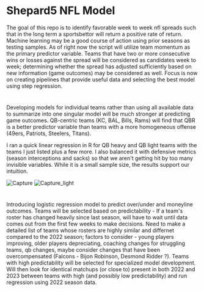 # Shepard5 NFL Model
The goal of this repo is to identify favorable week to week nfl spreads such that in the long term a sportsbettor will return a positive rate of return.
Machine learning may be a good course of action using prior seasons as testing samples. 
As of right now the script will utilize team momentum as the primary predictor variable. Teams that have two or more consecutive wins or losses against the spread will be considered as candidates week to week; determining whether the spread has adjusted sufficiently based on new information (game outcomes) may be considered as well.
Focus is now on creating pipelines that provide useful data and selecting the best model using step regression.

#
Developing models for individual teams rather than using all available data to summarize into one singular model will be much stronger at predicting game outcomes. QB-centric teams (KC, BAL, Bills, Rams) will find that QBR is a better predictor variable than teams with a more homogeneous offense (49ers, Patriots, Steelers, Titans). 

I ran a quick linear regression in R for QB heavy and QB light teams with the teams I just listed plus a few more. I also balanced it with defensive metrics (season interceptions and sacks) so that we aren't getting hit by too many invisible variables. While it is a small sample size, the results support our intuition. 

![Capture](https://github.com/shepard5/NFL/assets/108085853/c1721095-68b1-42e9-88bc-9459e8ee0471)
![Capture_light](https://github.com/shepard5/NFL/assets/108085853/935b3811-8490-44df-9321-9b2547e33b71)

#
Introducing logistic regression model to predict over/under and moneyline outcomes. Teams will be selected based on predictability - If a team's roster has changed heavily since last season, will have to wait until data comes out from the first few weeks to make decisions. Need to make a detailed list of teams whose rosters are highly similar and differnet compared to the 2022 season; factors to consider - young players improving, older players depreciating, coaching changes for struggling teams, qb changes, maybe consider changes that have been overcompensated (Falcons - Bijon Robinson, Desmond Ridder ?). Teams with high predictability will be selected for specialized model development. Will then look for identical matchups (or close to) present in both 2022 and 2023 between teams with high (and possibly low predictability) and run regression using 2022 season data. 
